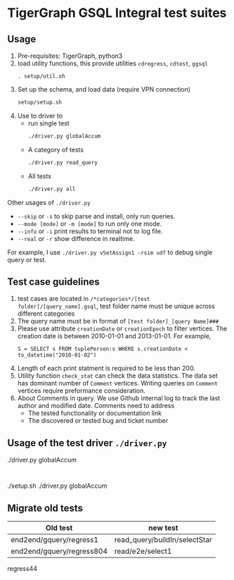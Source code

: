 # TigerGraph GSQL Integral test suites
## Usage
1. Pre-requisites: TigerGraph, python3 
1. load utility functions, this provide utilities `cdregress`, `cdtest`, `ggsql`
    ```
    . setup/util.sh
    ```
1. Set up the schema, and load data (require VPN connection)
    ```sh
    setup/setup.sh
    ``` 
1. Use to driver to
    * run single test
        ```sh
        ./driver.py globalAccum
        ``` 
    * A category of tests
        ```sh
        ./driver.py read_query
        ```
    * All tests
        ```sh
        ./driver.py all
        ```
Other usages of `./driver.py`    
* `--skip` or `-s` to skip parse and install, only run queries.
* `--mode [mode]` or `-m [mode]` to run only one mode.
* `--info` or `-i` print results to terminal not to log file.
* `--real` or `-r` show difference in realtime.

For example, I use  `./driver.py vSetAssign1 -rsim udf` to debug single query or test.

## Test case guidelines
1. test cases are located in `/*categories*/[test folder]/[query_name].gsql`, test folder name must be unique across different categories
1. The query name must be in format of `[test folder]_[query Name]###`
1. Please use attribute `creationDate` or `creationEpoch` to filter vertices. The creation date is between 2010-01-01 and 2013-01-01. For example,
    ```gsql
    S = SELECT s FROM tuplePerson:s WHERE s.creationDate < to_datetime("2010-01-02")
    ```
1. Length of each print statment is required to be less than 200. 
1. Utility function `check_stat` can check the data statistics. The data set has dominant number of `Comment` vertices. Writing queries on `Comment` vertices require preformance consideration.
1. About Comments in query. We use Github internal log to track the last author and modified date. Comments need to address 
    * The tested functionality or documentation link
    * The discovered or tested bug and ticket number 

## Usage of the test driver `./driver.py`
./driver.py globalAccum
```


```
./setup.sh
./driver.py globalAccum



## Migrate old tests
| Old test  | new test |
| ------------- | ------------- |
| end2end/gquery/regress1  | read_query/buildIn/selectStar  |
| end2end/gquery/regress804  | read/e2e/select1  |

regress44